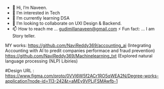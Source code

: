- 👋 Hi, I’m Naveen.
- 👀 I’m interested in Tech
- 🌱 I’m currently learning DSA
- 💞️ I’m looking to collaborate on UXI Design & Backend.
- 📫 How to reach me ... gudimillanaveen@gmail.com
  ⚡ Fun fact: ... I am Story teller. 

MY works: 
https://github.com/NaviReddy369/accounting_ai (Integrating Accounting with AI to predit companies performace and fraud prevention)
https://github.com/NaviReddy369/Machinelearning_txt (Explored natural language processing (NLP) Libiries)

#Design URL : https://www.figma.com/proto/0VVl6W5f2ACr1RO5qWEA2N/Degree-works-application?node-id=113-242&t=aMEy9VPLjFSMAwfb-1


